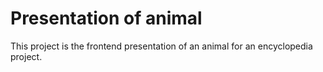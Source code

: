 # Presentation of animal

This project is the frontend presentation of an animal for an encyclopedia project.
